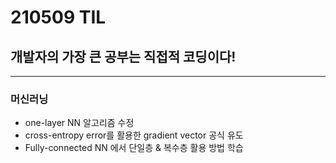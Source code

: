# 210509 TIL
## 개발자의 가장 큰 공부는 직접적 코딩이다!
---------------------
### 머신러닝
  * one-layer NN 알고리즘 수정
  * cross-entropy error를 활용한 gradient vector 공식 유도
  * Fully-connected NN 에서 단일층 & 복수층 활용 방법 학습
